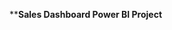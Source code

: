 
**********************************Sales Dashboard Power BI Project********************************
